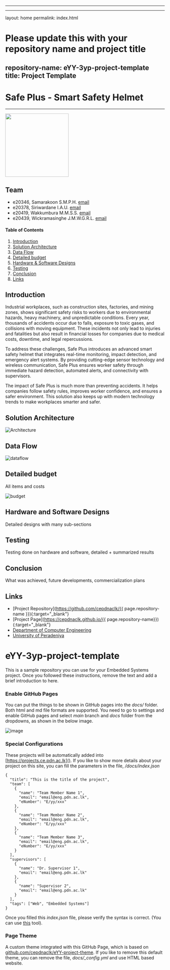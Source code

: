 ___
---
layout: home
permalink: index.html

# Please update this with your repository name and project title
repository-name: eYY-3yp-project-template
title: Project Template
---

[comment]: # "This is the standard layout for the project, but you can clean this and use your own template"

# **Safe Plus - Smart Safety Helmet**

---

<img src="./images/logo.webp"  width="200" height="200">

## Team
-  e20346, Samarakoon S.M.P.H. [email](mailto:e20346@eng.pdn.ac.lk)
-  e20378, Siriwardane I.A.U. [email](mailto:e20378@eng.pdn.ac.lk)
-  e20419, Wakkumbura M.M.S.S. [email](mailto:e20419@eng.pdn.ac.lk)
-  e20439, Wickramasinghe J.M.W.G.R.L. [email](e20439@eng.pdn.ac.lk)

<!-- Image (photo/drawing of the final hardware) should be here -->

<!-- This is a sample image, to show how to add images to your page. To learn more options, please refer [this](https://projects.ce.pdn.ac.lk/docs/faq/how-to-add-an-image/) -->

<!-- ![Sample Image](./images/sample.png) -->

#### Table of Contents
1. [Introduction](#introduction)
2. [Solution Architecture](#solution-architecture )
3. [Data Flow](#data-flow)
4. [Detailed budget](#detailed-budget)
5. [Hardware & Software Designs](#hardware-and-software-designs)
6. [Testing](#testing)
7. [Conclusion](#conclusion)
8. [Links](#links)

## Introduction

Industrial workplaces, such as construction sites, factories, and mining zones, shows significant safety risks to workers due to environmental hazards, heavy machinery, and unpredictable conditions. Every year, thousands of accidents occur due to falls, exposure to toxic gases, and collisions with moving equipment. These incidents not only lead to injuries and fatalities but also result in financial losses for companies due to medical costs, downtime, and legal repercussions.

To address these challenges, Safe Plus introduces an advanced smart safety helmet that integrates real-time monitoring, impact detection, and emergency alert systems. By providing cutting-edge sensor technology and wireless communication, Safe Plus ensures worker safety through immediate hazard detection, automated alerts, and connectivity with supervisors.

The impact of Safe Plus is much more than preventing accidents. It helps companies follow safety rules, improves worker confidence, and ensures a safer environment. This solution also keeps up with modern technology trends to make workplaces smarter and safer.

## Solution Architecture

![Architecture](./images/architecture.png)

## Data Flow

![dataflow](./images/datafow.jpg)

## Detailed budget

All items and costs

![budget](./images/budget.jpg)

## Hardware and Software Designs

Detailed designs with many sub-sections

## Testing

Testing done on hardware and software, detailed + summarized results


## Conclusion

What was achieved, future developments, commercialization plans

## Links

- [Project Repository](https://github.com/cepdnaclk/{{ page.repository-name }}){:target="\_blank"}
- [Project Page](https://cepdnaclk.github.io/{{ page.repository-name}}){:target="\_blank"}
- [Department of Computer Engineering](http://www.ce.pdn.ac.lk/)
- [University of Peradeniya](https://eng.pdn.ac.lk/)

[//]: # (Please refer this to learn more about Markdown syntax)
[//]: # (https://github.com/adam-p/markdown-here/wiki/Markdown-Cheatsheet)


# eYY-3yp-project-template

This is a sample repository you can use for your Embedded Systems project. Once you followed these instructions, remove the text and add a brief introduction to here.

### Enable GitHub Pages

You can put the things to be shown in GitHub pages into the _docs/_ folder. Both html and md file formats are supported. You need to go to settings and enable GitHub pages and select _main_ branch and _docs_ folder from the dropdowns, as shown in the below image.

![image](https://user-images.githubusercontent.com/11540782/98789936-028d3600-2429-11eb-84be-aaba665fdc75.png)

### Special Configurations

These projects will be automatically added into [https://projects.ce.pdn.ac.lk](). If you like to show more details about your project on this site, you can fill the parameters in the file, _/docs/index.json_

```
{
  "title": "This is the title of the project",
  "team": [
    {
      "name": "Team Member Name 1",
      "email": "email@eng.pdn.ac.lk",
      "eNumber": "E/yy/xxx"
    },
    {
      "name": "Team Member Name 2",
      "email": "email@eng.pdn.ac.lk",
      "eNumber": "E/yy/xxx"
    },
    {
      "name": "Team Member Name 3",
      "email": "email@eng.pdn.ac.lk",
      "eNumber": "E/yy/xxx"
    }
  ],
  "supervisors": [
    {
      "name": "Dr. Supervisor 1",
      "email": "email@eng.pdn.ac.lk"
    },
    {
      "name": "Supervisor 2",
      "email": "email@eng.pdn.ac.lk"
    }
  ],
  "tags": ["Web", "Embedded Systems"]
}
```

Once you filled this _index.json_ file, please verify the syntax is correct. (You can use [this](https://jsonlint.com/) tool).

### Page Theme

A custom theme integrated with this GitHub Page, which is based on [github.com/cepdnaclk/eYY-project-theme](https://github.com/cepdnaclk/eYY-project-theme). If you like to remove this default theme, you can remove the file, _docs/\_config.yml_ and use HTML based website.
